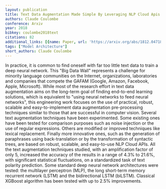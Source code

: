 ```yaml
---
layout: publication
title: Text Data Augmentation Made Simple By Leveraging NLP Cloud Apis
authors: Claude Coulombe
conference: Arxiv
year: 2018
bibkey: coulombe2018text
citations: 82
additional_links: [{name: Paper, url: 'https://arxiv.org/abs/1812.04718'}]
tags: ["Model Architecture"]
short_authors: Claude Coulombe
---
```

In practice, it is common to find oneself with far too little text data to
train a deep neural network. This "Big Data Wall" represents a challenge for
minority language communities on the Internet, organizations, laboratories and
companies that compete the GAFAM (Google, Amazon, Facebook, Apple, Microsoft).
While most of the research effort in text data augmentation aims on the
long-term goal of finding end-to-end learning solutions, which is equivalent to
"using neural networks to feed neural networks", this engineering work focuses
on the use of practical, robust, scalable and easy-to-implement data
augmentation pre-processing techniques similar to those that are successful in
computer vision. Several text augmentation techniques have been experimented.
Some existing ones have been tested for comparison purposes such as noise
injection or the use of regular expressions. Others are modified or improved
techniques like lexical replacement. Finally more innovative ones, such as the
generation of paraphrases using back-translation or by the transformation of
syntactic trees, are based on robust, scalable, and easy-to-use NLP Cloud APIs.
All the text augmentation techniques studied, with an amplification factor of
only 5, increased the accuracy of the results in a range of 4.3% to 21.6%, with
significant statistical fluctuations, on a standardized task of text polarity
prediction. Some standard deep neural network architectures were tested: the
multilayer perceptron (MLP), the long short-term memory recurrent network
(LSTM) and the bidirectional LSTM (biLSTM). Classical XGBoost algorithm has
been tested with up to 2.5% improvements.